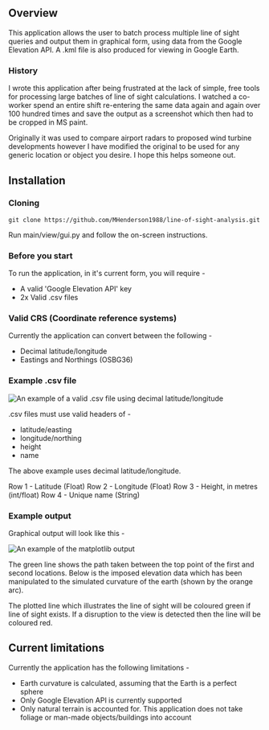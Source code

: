 ## Overview

This application allows the user to batch process multiple line of sight queries and output them in graphical form,
using data from the Google Elevation API. A .kml file is also produced for viewing in Google Earth.

### History

I wrote this application after being frustrated at the lack of simple, free tools for processing large batches of line
of sight calculations. I watched a co-worker spend an entire shift re-entering the same data again and again over 100
hundred times and save the output as a screenshot which then had to be cropped in MS paint.

Originally it was used to compare airport radars to proposed wind turbine developments however I have modified the
original to be used for any generic location or object you desire. I hope this helps someone out.

## Installation

### Cloning

```git clone https://github.com/MHenderson1988/line-of-sight-analysis.git```

Run main/view/gui.py and follow the on-screen instructions.

### Before you start

To run the application, in it's current form, you will require -

* A valid 'Google Elevation API' key
* 2x Valid .csv files

### Valid CRS (Coordinate reference systems)

Currently the application can convert between the following -

* Decimal latitude/longitude
* Eastings and Northings (OSBG36)

### Example .csv file

![An example of a valid .csv file using decimal latitude/longitude](img/csv_example.png)

.csv files must use valid headers of -

* latitude/easting
* longitude/northing
* height
* name

The above example uses decimal latitude/longitude.

Row 1 - Latitude (Float)
Row 2 - Longitude (Float)
Row 3 - Height, in metres (int/float)
Row 4 - Unique name (String)

### Example output

Graphical output will look like this -

![An example of the matplotlib output](img/example_output.png)

The green line shows the path taken between the top point of the first and second locations. Below is the imposed
elevation data which has been manipulated to the simulated curvature of the earth (shown by the orange arc).

The plotted line which illustrates the line of sight will be coloured green if line of sight exists. If a disruption to
the view is detected then the line will be coloured red.

## Current limitations

Currently the application has the following limitations -

* Earth curvature is calculated, assuming that the Earth is a perfect sphere
* Only Google Elevation API is currently supported
* Only natural terrain is accounted for. This application does not take foliage or man-made objects/buildings into
  account
